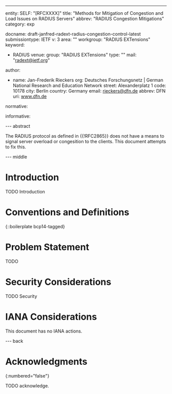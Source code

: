 ---
entity:
  SELF: "[RFCXXXX]"
title: "Methods for Mitigation of Congestion and Load Issues on RADIUS Servers"
abbrev: "RADIUS Congestion Mitigations"
category: exp

docname: draft-janfred-radext-radius-congestion-control-latest
submissiontype: IETF
v: 3
area: ""
workgroup: "RADIUS EXTensions"
keyword:
 - RADIUS
venue:
  group: "RADIUS EXTensions"
  type: ""
  mail: "radext@ietf.org"

author:
  - name: Jan-Frederik Rieckers
    org: Deutsches Forschungsnetz | German National Research and Education Network
    street: Alexanderplatz 1
    code: 10178
    city: Berlin
    country: Germany
    email: rieckers@dfn.de
    abbrev: DFN
    uri: www.dfn.de

normative:

informative:


--- abstract

The RADIUS protocol as defined in {{!RFC2865}} does not have a means to signal server overload or congesition to the clients.
This document attempts to fix this.

--- middle

# Introduction

TODO Introduction


# Conventions and Definitions

{::boilerplate bcp14-tagged}

# Problem Statement

TODO

# Security Considerations

TODO Security


# IANA Considerations

This document has no IANA actions.


--- back

# Acknowledgments
{:numbered="false"}

TODO acknowledge.
